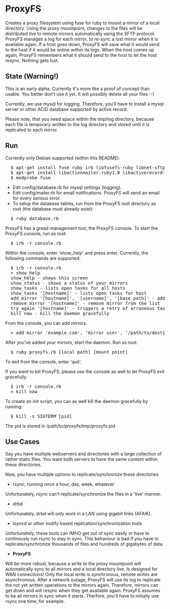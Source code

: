 
# ProxyFS

Creates a proxy filesystem using fuse for ruby to mount a mirror of a local directory.
Using the proxy mountpoint, changes to the files will be distributed *live* to remote mirrors automatically using the SFTP protocol.
ProxyFS manages a log for each mirror, to re-sync a lost mirror when it is available again.
If a host goes down, ProxyFS will save what it would send to the host if it would be online within its logs.
When the host comes up again, ProxyFS remembers what it should send to the host to let the host resync.
Nothing gets lost.

## State (Warning!)

This is an early alpha. Currently it's more like a proof of concept than usable. You better don't use it yet.
It will possibly delete all your files :-)

Currently, we use mysql for logging. Therefore, you'll have to install a mysql server or other ACID database supported by active record.

Please note, that you need space within the tmp/log directory, 
because each file is temporary written to the log directory and stored until it is replicated to each mirror.

## Run

Currently only Debian supported (within this README).

<pre>
  $ apt-get install fuse ruby irb libfusefs-ruby libnet-sftp2-ruby libmysql-ruby
  $ apt-get install libactionmailer-ruby1.8 libactiverecord-ruby1.8 mysql-server
  $ modprobe fuse
</pre>

* Edit config/database.rb for mysql settings (logging).
* Edit config/mailer.rb for email notifications. ProxyFS will send an email for every serious error.
* To setup the database tables, run from the ProxyFS root directory as root (the database must already exist):

<pre>
  $ ruby database.rb
</pre>

ProxyFS has a gread management tool, the ProxyFS console.
To start the ProxyFS console, run as root:

<pre>
  $ irb -r console.rb
</pre>

Within the console, enter 'show_help' and press enter.
Currently, the following commands are supported:

<pre>
  $ irb -r console.rb
  > show_help
  show_help - shows this screen
  show_status - shows a status of your mirrors
  show_tasks - lists open tasks for all hosts
  show_tasks '[hostname]' - lists open tasks for host
  add_mirror '[hostname]', '[username]', '[base_path]' - add the mirror to the list
  remove_mirror '[hostname]' - remove mirror from the list
  try_again '[hostname]' - triggers a retry of erroneous tasks on the host
  kill_now - kill the daemon gracefully
</pre>

From the console, you can add mirrors.

<pre>
  > add_mirror 'example.com', 'mirror_user', '/path/to/destination' 
</pre>

After you've added your mirrors, start the daemon.
Run as root:

<pre>
  $ ruby proxyfs.rb [local path] [mount point]
</pre>

To exit from the console, enter 'quit'.

If you want to kill ProxyFS, please use the console as well to let ProxyFS exit gracefully.

<pre>
  $ irb -r console.rb
  > kill_now
</pre>

To create an init script, you can as well kill the daemon gracefully by running:

<pre>
  $ kill -s SIGTERM [pid]
</pre>

The pid is stored in /path/to/proxyfs/tmp/proxyfs.pid

## Use Cases

Say you have multiple webservers and directories with a large collection of rather static files.
You want both servers to have the same content within these directories.

Now, you have multiple options to replicate/synchronize these directories

- rsync, running once a hour, day, week, whatever

Unfortunately, rsync can't replicate/synchronize the files in a 'live' manner.

- drbd

Unfortunately, drbd will only work in a LAN using gigabit links (AFAIK).

- lsyncd or other inotify based replication/synchronization tools

Unfortunately, these tools can IMHO get out of sync easily or have to continously run rsync to stay in sync.
This behaviour is bad if you have to replicate/synchronize thousands of files and hundreds of gigabytes of data.

- **ProxyFS**

Will be more robust, because a write to the proxy mountpoint will automatically sync to all mirrors and a local directory live.
Is designed for WAN connections! Only the local write is synchronous, remote writes are asynchronous.
After a network outage, ProxyFS will use its log to replicate the not yet written operations to the mirrors again.
Therefore, mirrors can get down and will resync when they get available again.
ProxyFS assumes to be all mirrors in sync when it starts. Therfore, you'll have to initially use rsync one time, for example.


